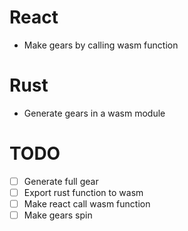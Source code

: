 # React
- Make gears by calling wasm function
# Rust
- Generate gears in a wasm module
# TODO
- [ ] Generate full gear
- [ ] Export rust function to wasm
- [ ] Make react call wasm function
- [ ] Make gears spin